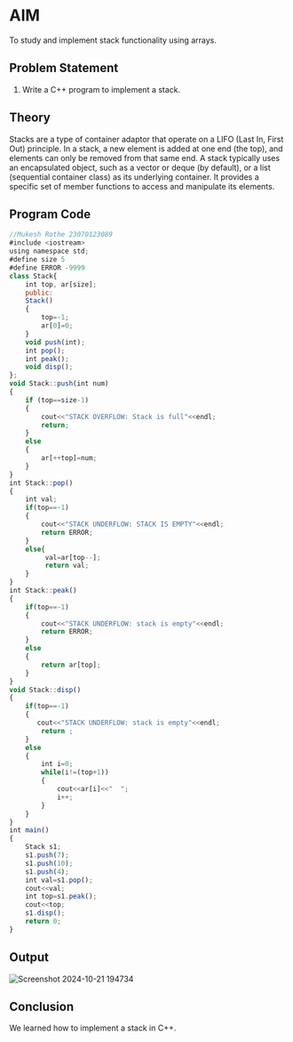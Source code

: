 # AIM

To study and implement stack functionality using arrays.

## Problem Statement

1. Write a C++ program to implement a stack.

## Theory

Stacks are a type of container adaptor that operate on a LIFO (Last In, First Out) principle. In a stack, a new element is added at one end (the top), and elements can only be removed from that same end. A stack typically uses an encapsulated object, such as a vector or deque (by default), or a list (sequential container class) as its underlying container. It provides a specific set of member functions to access and manipulate its elements.

## Program Code
```javascript
//Mukesh Rothe 23070123089
#include <iostream>
using namespace std;
#define size 5
#define ERROR -9999
class Stack{
    int top, ar[size];
    public:
    Stack()
    {
        top=-1;
        ar[0]=0;
    }
    void push(int);
    int pop();
    int peak();
    void disp();
};
void Stack::push(int num)
{
    if (top==size-1)
    {
        cout<<"STACK OVERFLOW: Stack is full"<<endl;
        return;
    }
    else
    {
        ar[++top]=num;
    }
}
int Stack::pop()
{
    int val;
    if(top==-1)
    {
        cout<<"STACK UNDERFLOW: STACK IS EMPTY"<<endl;
        return ERROR;
    }
    else{
         val=ar[top--];
         return val;
    }
}
int Stack::peak()
{
    if(top==-1)
    {
        cout<<"STACK UNDERFLOW: stack is empty"<<endl;
        return ERROR;
    }
    else
    {
        return ar[top];
    }
}
void Stack::disp()
{
    if(top==-1)
    {
       cout<<"STACK UNDERFLOW: stack is empty"<<endl;
        return ;
    }
    else
    {
        int i=0;
        while(i!=(top+1))
        {
            cout<<ar[i]<<"  ";
            i++;
        }
    }
}
int main()
{
    Stack s1;
    s1.push(7);
    s1.push(10);
    s1.push(4);
    int val=s1.pop();
    cout<<val;
    int top=s1.peak();
    cout<<top;
    s1.disp();
    return 0;
}
```

## Output

![Screenshot 2024-10-21 194734](https://github.com/user-attachments/assets/72c3e939-bbc4-4d57-aeaf-55f7bff203bf)

## Conclusion

We learned how to implement a stack in C++.
